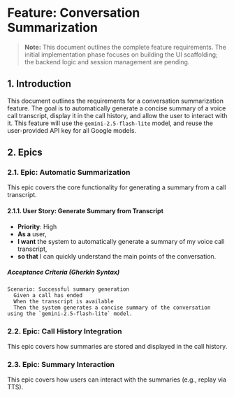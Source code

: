 # Feature: Conversation Summarization

> **Note:** This document outlines the complete feature requirements. The initial implementation phase focuses on building the UI scaffolding; the backend logic and session management are pending.

## 1. Introduction
This document outlines the requirements for a conversation summarization feature. The goal is to automatically generate a concise summary of a voice call transcript, display it in the call history, and allow the user to interact with it. This feature will use the `gemini-2.5-flash-lite` model, and reuse the user-provided API key for all Google models.

## 2. Epics

### 2.1. Epic: Automatic Summarization
This epic covers the core functionality for generating a summary from a call transcript.

#### 2.1.1. User Story: Generate Summary from Transcript
- **Priority**: High
- **As a** user,
- **I want** the system to automatically generate a summary of my voice call transcript,
- **so that** I can quickly understand the main points of the conversation.

##### Acceptance Criteria (Gherkin Syntax)
```gherkin
Scenario: Successful summary generation
  Given a call has ended
  When the transcript is available
  Then the system generates a concise summary of the conversation using the `gemini-2.5-flash-lite` model.
```

### 2.2. Epic: Call History Integration
This epic covers how summaries are stored and displayed in the call history.

### 2.3. Epic: Summary Interaction
This epic covers how users can interact with the summaries (e.g., replay via TTS).